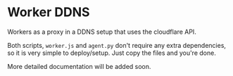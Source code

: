 # Worker DDNS

Workers as a proxy in a DDNS setup that uses the cloudflare API.

Both scripts, `worker.js` and `agent.py` don't require any extra dependencies,
so it is very simple to deploy/setup. Just copy the files and you're done.

More detailed documentation will be added soon.
